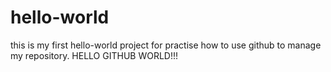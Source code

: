 # hello-world

this is my first hello-world project for practise how to use github to manage my repository.
HELLO GITHUB WORLD!!!
